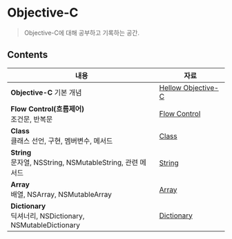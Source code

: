 # Objective-C

> Objective-C에 대해 공부하고 기록하는 공간.



## Contents

| 내용                                                         | 자료                                       |
| ------------------------------------------------------------ | ------------------------------------------ |
| **Objective-C** 기본 개념                                    | [Hellow Objective-C](HellowObjective-C.md) |
| **Flow Control(흐름제어)**<br />조건문, 반복문               | [Flow Control](FlowControl.md)             |
| **Class**<br />클래스 선언, 구현, 멤버변수, 메서드           | [Class](Class.md)                          |
| **String**<br />문자열, NSString, NSMutableString, 관련 메서드 | [String](String.md)                        |
| **Array**<br />배열, NSArray, NSMutableArray                 | [Array](Array.md)                          |
| **Dictionary**<br />딕셔너리, NSDictionary, NSMutableDictionary | [Dictionary](Dictionary.md)                |

